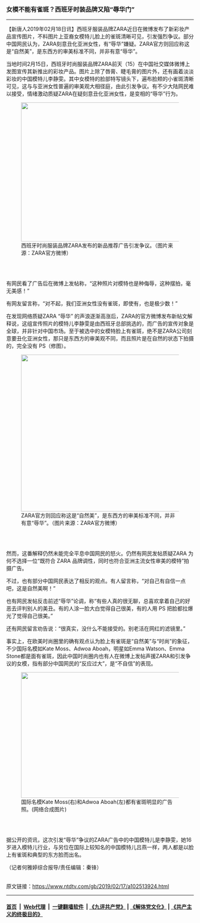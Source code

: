 ### 女模不能有雀斑？西班牙时装品牌又陷“辱华门”
------------------------

<div class="post_content">
 <p>
  【新唐人2019年02月18日讯】西班牙服装品牌ZARA近日在微博发布了新彩妆产品宣传图片，不料图片上亚裔女模特儿脸上的雀斑清晰可见，引发强烈争议。部分中国网民认为，ZARA刻意丑化亚洲女性，有“辱华”嫌疑。ZARA官方则回应称这是“自然美”，是东西方的审美标准不同，并非有意“辱华”。
 </p>
 <p>
  当地时间2月15日，西班牙时尚服装品牌ZARA前天（15）在中国社交媒体微博上发图宣传其新推出的彩妆产品。图片上除了唇膏、睫毛膏的图片外，还有画着淡淡彩妆的中国模特儿李静雯。其中女模特的脸部特写镜头下，遍布脸颊的小雀斑清晰可见，这与与亚洲女性普遍的审美观大相径庭，由此引发争议。有不少大陆网民难以接受，情绪激动质疑ZARA在疑刻意丑化亚洲女性，是变相的“辱华”行为。
 </p>
 <figure class="wp-caption alignnone" id="attachment_102513927" style="max-width: 600px">
  <img alt="" class="size-medium wp-image-102513927" height="374" src="https://www.ntdtv.com/assets/uploads/2019/02/ZARA-600x374.jpg" width="600">
   <br/><figcaption class="wp-caption-text">
    西班牙时尚服装品牌ZARA发布的新品推荐广告引发争议。（图片来源：ZARA官方微博）
   </figcaption><br/>
  </img>
 </figure><br/>
 <p>
  有网民看了广告后在微博上发帖称，“这种照片对模特也是种侮辱，这种摆拍，毫无美感！”
 </p>
 <p>
  有网友留言称，“对不起，我们亚洲女性没有雀斑，即使有，也是极少数！”
 </p>
 <p>
  在发现网络质疑ZARA “辱华” 的声浪逐渐高涨后，ZARA的官方微博发布新帖文解释说，这组宣传照片的模特儿李静雯是由西班牙总部挑选的，而广告的宣传对象是全球，并非针对中国市场。至于被选中的女模特脸上有雀斑，绝不是ZARA公司刻意要丑化亚洲女性，那只是东西方的审美观不同，而且照片是在自然的状态下拍摄的，完全没有 PS（修图）。
 </p>
 <figure class="wp-caption alignnone" id="attachment_102513928" style="max-width: 600px">
  <img alt="" class="size-medium wp-image-102513928" height="422" src="https://www.ntdtv.com/assets/uploads/2019/02/2c1c045ad8415f68ccedcbebcc91275b-600x422.jpg" width="600"/>
  <br/><figcaption class="wp-caption-text">
   ZARA官方则回应称这是“自然美”，是东西方的审美标准不同，并非有意“辱华”。（图片来源：ZARA官方微博）
  </figcaption><br/>
 </figure><br/>
 <p>
  然而，这番解释仍然未能完全平息中国网民的怒火。仍然有网民发帖质疑ZARA 为何不选择一位“既符合 ZARA 品牌调性，同时也符合亚洲主流女性审美的模特”拍摄广告。
 </p>
 <p>
  不过，也有部分中国网民表达了相反的观点。有人留言称，“对自己有自信一点吧，这是自然美啊！”
 </p>
 <p>
  也有网民发帖反击前述“辱华”论调，称“有些人真的很无聊，总喜欢拿着自己的好恶去评判别人的美丑。有的人涂一脸大白觉得自己很美，有的人用 PS 把脸都拉爆光了觉得自己很美。”
 </p>
 <p>
  还有网民留言劝告说：“很真实，没什么不能接受的。别老活在网红的滤镜里。”
 </p>
 <p>
  事实上，在欧美时尚圈里的确有观点认为脸上有雀斑是“自然美”与“时尚”的象征，不少国际名模如Kate Moss、Adwoa Aboah，明星如Emma Watson、Emma Stone都是面有雀斑，因此中国时尚圈内也有人在微博上发帖声援ZARA和引发争议的女模，指有部分中国网民的“反应过大”，是“不自信”的表现。
 </p>
 <figure class="wp-caption alignnone" id="attachment_102513929" style="max-width: 600px">
  <img alt="" class="size-medium wp-image-102513929" height="338" src="https://www.ntdtv.com/assets/uploads/2019/02/que-ban-mo-te-600x338.jpg" width="600"/>
  <br/><figcaption class="wp-caption-text">
   国际名模Kate Moss(右)和Adwoa Aboah(左)都有雀斑明显的广告照。(网络合成图片)
  </figcaption><br/>
 </figure><br/>
 <p>
  据公开的资讯，这次引发“辱华”争议的ZARA广告中的中国模特儿是李静雯，她16岁进入模特儿行业，与另位在国际上较知名的中国模特儿吕燕一样，两人都是以脸上有雀斑和典型的东方脸而出名。
 </p>
 <p>
  （记者何雅婷综合报导/责任编辑：秦锋）
 </p>
 <div class="single_ad">
 </div>
</div>

<br/>原文链接：https://www.ntdtv.com/gb/2019/02/17/a102513924.html


------------------------
#### [首页](https://github.com/gfw-breaker/banned-news/blob/master/README.md) &nbsp;|&nbsp; [Web代理](https://github.com/labour-camp/helloworld) &nbsp;|&nbsp; [一键翻墙软件](https://github.com/gfw-breaker/nogfw/blob/master/README.md) &nbsp;| [《九评共产党》](https://github.com/gfw-breaker/9ping.md/blob/master/README.md#九评之一评共产党是什么) | [《解体党文化》](https://github.com/gfw-breaker/jtdwh.md/blob/master/README.md) | [《共产主义的终极目的》](https://github.com/gfw-breaker/gczydzjmd.md/blob/master/README.md)


